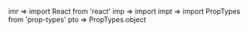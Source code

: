 imr => import React from 'react'
imp => import 
impt => import PropTypes from 'prop-types'
pto => PropTypes.object